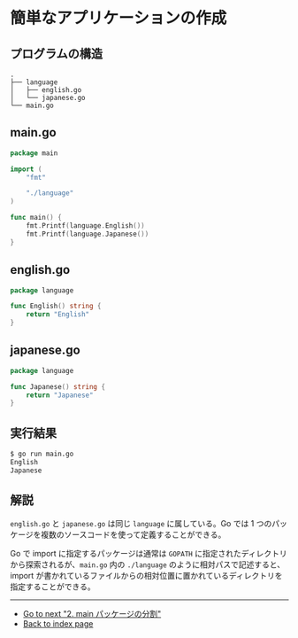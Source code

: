 # 簡単なアプリケーションの作成

## プログラムの構造

```text
.
├── language
│   ├── english.go
│   └── japanese.go
└── main.go
```

## main.go

<!-- markdownlint-disable MD010 -->

```go
package main

import (
	"fmt"

	"./language"
)

func main() {
	fmt.Printf(language.English())
	fmt.Printf(language.Japanese())
}
```

<!-- markdownlint-enble MD010 -->

## english.go

<!-- markdownlint-disable MD010 -->

```go
package language

func English() string {
	return "English"
}
```

<!-- markdownlint-enble MD010 -->

## japanese.go

<!-- markdownlint-disable MD010 -->

```go
package language

func Japanese() string {
	return "Japanese"
}
```

<!-- markdownlint-enble MD010 -->

## 実行結果

```bash
$ go run main.go
English
Japanese
```

## 解説

`english.go` と `japanese.go` は同じ `language` に属している。Go では 1 つのパッケージを複数のソースコードを使って定義することができる。

Go で import に指定するパッケージは通常は `GOPATH` に指定されたディレクトリから探索されるが、`main.go` 内の `./language` のように相対パスで記述すると、import が書かれているファイルからの相対位置に置かれているディレクトリを指定することができる。

***

* [Go to next "2. main パッケージの分割"](./split_main.md)
* [Back to index page](../README.md)

